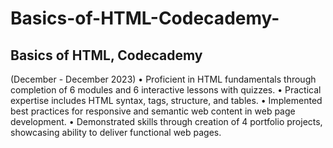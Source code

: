 # Basics-of-HTML-Codecademy-

## Basics of HTML, Codecademy
(December - December 2023)
•	Proficient in HTML fundamentals through completion of 6 modules and 6 interactive lessons with quizzes.
•	Practical expertise includes HTML syntax, tags, structure, and tables.
•	Implemented best practices for responsive and semantic web content in web page development.
•	Demonstrated skills through creation of 4 portfolio projects, showcasing ability to deliver functional web pages.
